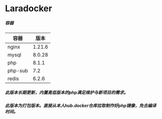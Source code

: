 
# Laradocker

##### 容器

| 容器     | 版本     |
|--------|--------|
| nginx  | 1.21.6 |
| mysql  | 8.0.28 |
| php    | 8.1.1  |
| php-sub | 7.2    |
| redis  | 6.2.6  |

##### 此版本长期更新，内置高低版本的php满足维护与新项目的需求。
##### 此版本为打包版本。直接从本人hub.docker仓库拉取制作好php镜像，免去编译时间。